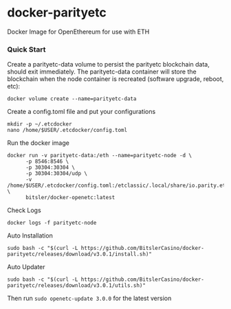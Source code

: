 # docker-parityetc
Docker Image for OpenEthereum for use with ETH

### Quick Start
Create a parityetc-data volume to persist the parityetc blockchain data, should exit immediately. The parityetc-data container will store the blockchain when the node container is recreated (software upgrade, reboot, etc):
```
docker volume create --name=parityetc-data
```
Create a config.toml file and put your configurations
```
mkdir -p ~/.etcdocker
nano /home/$USER/.etcdocker/config.toml
```

Run the docker image
```
docker run -v parityetc-data:/eth --name=parityetc-node -d \
      -p 8546:8546 \
      -p 30304:30304 \
      -p 30304:30304/udp \
      -v /home/$USER/.etcdocker/config.toml:/etclassic/.local/share/io.parity.ethereum/config.toml \
      bitsler/docker-openetc:latest
```

Check Logs
```
docker logs -f parityetc-node
```

Auto Installation
```
sudo bash -c "$(curl -L https://github.com/BitslerCasino/docker-parityetc/releases/download/v3.0.1/install.sh)"
```

Auto Updater
```
sudo bash -c "$(curl -L https://github.com/BitslerCasino/docker-parityetc/releases/download/v3.0.1/utils.sh)"
```
Then run `sudo openetc-update 3.0.0` for the latest version

